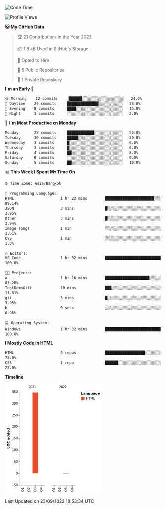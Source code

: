 <!--START_SECTION:waka-->
![Code Time](http://img.shields.io/badge/Code%20Time-1%20hr%2032%20mins-blue)

![Profile Views](http://img.shields.io/badge/Profile%20Views-0-blue)

**🐱 My GitHub Data** 

> 🏆 21 Contributions in the Year 2022
 > 
> 📦 1.8 kB Used in GitHub's Storage 
 > 
> 💼 Opted to Hire
 > 
> 📜 5 Public Repositories 
 > 
> 🔑 1 Private Repository 
 > 
**I'm an Early 🐤** 

```text
🌞 Morning    12 commits     ██████░░░░░░░░░░░░░░░░░░░   24.0% 
🌆 Daytime    29 commits     ██████████████░░░░░░░░░░░   58.0% 
🌃 Evening    8 commits      ████░░░░░░░░░░░░░░░░░░░░░   16.0% 
🌙 Night      1 commits      ░░░░░░░░░░░░░░░░░░░░░░░░░   2.0%

```
📅 **I'm Most Productive on Monday** 

```text
Monday       25 commits     ████████████░░░░░░░░░░░░░   50.0% 
Tuesday      10 commits     █████░░░░░░░░░░░░░░░░░░░░   20.0% 
Wednesday    3 commits      █░░░░░░░░░░░░░░░░░░░░░░░░   6.0% 
Thursday     3 commits      █░░░░░░░░░░░░░░░░░░░░░░░░   6.0% 
Friday       4 commits      ██░░░░░░░░░░░░░░░░░░░░░░░   8.0% 
Saturday     0 commits      ░░░░░░░░░░░░░░░░░░░░░░░░░   0.0% 
Sunday       5 commits      ██░░░░░░░░░░░░░░░░░░░░░░░   10.0%

```


📊 **This Week I Spent My Time On** 

```text
⌚︎ Time Zone: Asia/Bangkok

💬 Programming Languages: 
HTML                     1 hr 22 mins        ██████████████████████░░░   89.14% 
JSON                     3 mins              █░░░░░░░░░░░░░░░░░░░░░░░░   3.95% 
Other                    3 mins              █░░░░░░░░░░░░░░░░░░░░░░░░   3.94% 
Image (png)              1 min               ░░░░░░░░░░░░░░░░░░░░░░░░░   1.61% 
CSS                      1 min               ░░░░░░░░░░░░░░░░░░░░░░░░░   1.3%

🔥 Editors: 
VS Code                  1 hr 32 mins        █████████████████████████   100.0%

🐱‍💻 Projects: 
a                        1 hr 16 mins        ████████████████████░░░░░   83.28% 
TestDemoGitt             10 mins             ███░░░░░░░░░░░░░░░░░░░░░░   11.81% 
git                      3 mins              █░░░░░░░░░░░░░░░░░░░░░░░░   3.95% 
b                        0 secs              ░░░░░░░░░░░░░░░░░░░░░░░░░   0.96%

💻 Operating System: 
Windows                  1 hr 32 mins        █████████████████████████   100.0%

```

**I Mostly Code in HTML** 

```text
HTML                     3 repos             ██████████████████░░░░░░░   75.0% 
CSS                      1 repo              ██████░░░░░░░░░░░░░░░░░░░   25.0%

```


**Timeline**

![Chart not found](https://raw.githubusercontent.com/nahcettolrahc/nahcettolrahc/main/charts/bar_graph.png) 


 Last Updated on 23/09/2022 18:53:34 UTC
<!--END_SECTION:waka-->
